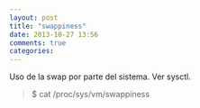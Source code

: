 ```yaml
---
layout: post
title: "swappiness"
date: 2013-10-27 13:56
comments: true
categories: 
---
```

Uso de la swap por parte del sistema. Ver sysctl.

>$  cat /proc/sys/vm/swappiness

